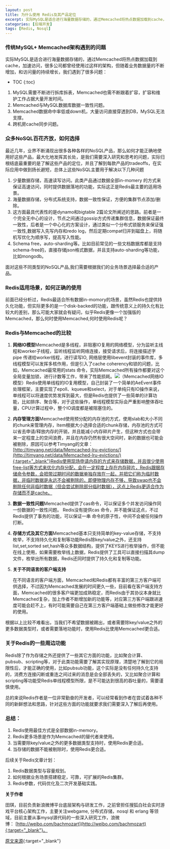 ```yaml
---
layout: post
title: 为什么使用 Redis及其产品定位
excerpt: 实际MySQL是适合进行海量数据存储的，通过Memcached将热点数据加载到cache，加速访问，很多公司都曾经使用过这样的架构，但随着业务数据量的不断增加，和访问量的持续增长，我们遇到了很多问题
categories: [后端开发]
tags: [Redis, Nosql]
---
```


### 传统MySQL+ Memcached架构遇到的问题

实际MySQL是适合进行海量数据存储的，通过Memcached将热点数据加载到cache，加速访问，很多公司都曾经使用过这样的架构，但随着业务数据量的不断增加，和访问量的持续增长，我们遇到了很多问题：

* TOC
{:toc}


1. MySQL需要不断进行拆库拆表，Memcached也需不断跟着扩容，扩容和维护工作占据大量开发时间。
2. Memcached与MySQL数据库数据一致性问题。
3. Memcached数据命中率低或down机，大量访问直接穿透到DB，MySQL无法支撑。
4. 跨机房cache同步问题。

### 众多NoSQL百花齐放，如何选择

最近几年，业界不断涌现出很多各种各样的NoSQL产品，那么如何才能正确地使用好这些产品，最大化地发挥其长处，是我们需要深入研究和思考的问题，实际归根结底最重要的是了解这些产品的定位，并且了解到每款产品的tradeoffs，在实际应用中做到扬长避短，总体上这些NoSQL主要用于解决以下几种问题

1. 少量数据存储，高速读写访问。此类产品通过数据全部in-momery 的方式来保证高速访问，同时提供数据落地的功能，实际这正是Redis最主要的适用场景。
2. 海量数据存储，分布式系统支持，数据一致性保证，方便的集群节点添加/删除。
3. 这方面最具代表性的是dynamo和bigtable 2篇论文所阐述的思路。前者是一个完全无中心的设计，节点之间通过gossip方式传递集群信息，数据保证最终一致性，后者是一个中心化的方案设计，通过类似一个分布式锁服务来保证强一致性,数据写入先写内存和redo log，然后定期compat归并到磁盘上，将随机写优化为顺序写，提高写入性能。
4. Schema free，auto-sharding等。比如目前常见的一些文档数据库都是支持schema-free的，直接存储json格式数据，并且支持auto-sharding等功能，比如mongodb。

面对这些不同类型的NoSQL产品,我们需要根据我们的业务场景选择最合适的产品。

### Redis适用场景，如何正确的使用

前面已经分析过，Redis最适合所有数据in-momory的场景，虽然Redis也提供持久化功能，但实际更多的是一个disk-backed的功能，跟传统意义上的持久化有比较大的差别，那么可能大家就会有疑问，似乎Redis更像一个加强版的Memcached，那么何时使用Memcached,何时使用Redis呢？

### Redis与Memcached的比较

1. **网络IO模型**Memcached是多线程，非阻塞IO复用的网络模型，分为监听主线程和worker子线程，监听线程监听网络连接，接受请求后，将连接描述字pipe 传递给worker线程，进行读写IO, 网络层使用libevent封装的事件库，多线程模型可以发挥多核作用，但是引入了cache coherency和锁的问题，比如，Memcached最常用的stats 命令，实际Memcached所有操作都要对这个全局变量加锁，进行计数等工作，带来了性能损耗。![](http://static.zhnytech.com/blog/2015/10/image1.jpg)（Memcached网络IO模型）Redis使用单线程的IO复用模型，自己封装了一个简单的AeEvent事件处理框架，主要实现了epoll、kqueue和select，对于单纯只有IO操作来说，单线程可以将速度优势发挥到最大，但是Redis也提供了一些简单的计算功能，比如排序、聚合等，对于这些操作，单线程模型实际会严重影响整体吞吐量，CPU计算过程中，整个IO调度都是被阻塞住的。
   
2. **内存管理方面**Memcached使用预分配的内存池的方式，使用slab和大小不同的chunk来管理内存，Item根据大小选择合适的chunk存储，内存池的方式可以省去申请/释放内存的开销，并且能减小内存碎片产生，但这种方式也会带来一定程度上的空间浪费，并且在内存仍然有很大空间时，新的数据也可能会被剔除，原因可以参考Timyang的文章：[http://timyang.net/data/Memcached-lru-evictions/](http://timyang.net/data/Memcached-lru-evictions/){:target="_blank"}Redis使用现场申请内存的方式来存储数据，并且很少使用free-list等方式来优化内存分配，会在一定程度上存在内存碎片，Redis跟据存储命令参数，会把带过期时间的数据单独存放在一起，并把它们称为临时数据，非临时数据是永远不会被剔除的，即便物理内存不够，导致swap也不会剔除任何非临时数据（但会尝试剔除部分临时数据），这点上Redis更适合作为存储而不是cache。
   
3. **数据一致性问题**Memcached提供了cas命令，可以保证多个并发访问操作同一份数据的一致性问题。 Redis没有提供cas 命令，并不能保证这点，不过Redis提供了事务的功能，可以保证一串 命令的原子性，中间不会被任何操作打断。
   
4. **存储方式及其它方面**Memcached基本只支持简单的key-value存储，不支持枚举，不支持持久化和复制等功能Redis除key/value之外，还支持list,set,sorted set,hash等众多数据结构，提供了KEYS进行枚举操作，但不能在线上使用，如果需要枚举线上数据，Redis提供了工具可以直接扫描其dump文件，枚举出所有数据，Redis还同时提供了持久化和复制等功能。
   
5. **关于不同语言的客户端支持**
   
   在不同语言的客户端方面，Memcached和Redis都有丰富的第三方客户端可供选择，不过因为Memcached发展的时间更久一些，目前看在客户端支持方面，Memcached的很多客户端更加成熟稳定，而Redis由于其协议本身就比Memcached复杂，加上作者不断增加新的功能等，对应第三方客户端跟进速度可能会赶不上，有时可能需要自己在第三方客户端基础上做些修改才能更好的使用。

根据以上比较不难看出，当我们不希望数据被踢出，或者需要除key/value之外的更多数据类型时，或者需要落地功能时，使用Redis比使用Memcached更合适。

### 关于Redis的一些周边功能

Redis除了作为存储之外还提供了一些其它方面的功能，比如聚合计算、pubsub、scripting等，对于此类功能需要了解其实现原理，清楚地了解到它的局限性后，才能正确的使用，比如pubsub功能，这个实际是没有任何持久化支持的，消费方连接闪断或重连之间过来的消息是会全部丢失的，又比如聚合计算和scripting等功能受Redis单线程模型所限，是不可能达到很高的吞吐量的，需要谨慎使用。

总的来说Redis作者是一位非常勤奋的开发者，可以经常看到作者在尝试着各种不同的新鲜想法和思路，针对这些方面的功能就要求我们需要深入了解后再使用。

### 总结：

1. Redis使用最佳方式是全部数据in-memory。
2. Redis更多场景是作为Memcached的替代者来使用。
3. 当需要除key/value之外的更多数据类型支持时，使用Redis更合适。
4. 当存储的数据不能被剔除时，使用Redis更合适。

后续关于Redis文章计划：

1. Redis数据类型与容量规划。
2. 如何根据业务场景搭建稳定，可靠，可扩展的Redis集群。
3. Redis参数，代码优化及二次开发基础实践。

**关于作者**

田琪，目前负责新浪微博平台底层架构与研发工作，之前曾担任搜狐白社会实时游戏平台核心架构工作，主要关注webgame, 分布式存储，nosql 和 erlang 等领域，目前主要从事mysql源代码的一些深入研究工作，浪微博： [http://weibo.com/bachmozart](http://weibo.com/bachmozart){:target="_blank"}。

[原文来源](http://www.infoq.com/cn/articles/tq-why-choose-redis){:target="_blank"}

